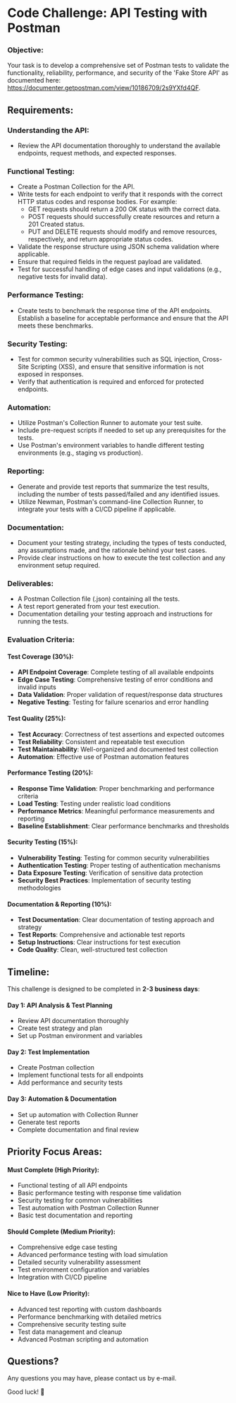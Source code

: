 # Code Challenge: API Testing with Postman

### Objective:

Your task is to develop a comprehensive set of Postman tests to validate the functionality, reliability, performance, and security of the 'Fake Store API' as documented here: https://documenter.getpostman.com/view/10186709/2s9YXfd4QF.

## Requirements:

### Understanding the API:

- Review the API documentation thoroughly to understand the available endpoints, request methods, and expected responses.

### Functional Testing:

- Create a Postman Collection for the API.
- Write tests for each endpoint to verify that it responds with the correct HTTP status codes and response bodies. For example:
  - GET requests should return a 200 OK status with the correct data.
  - POST requests should successfully create resources and return a 201 Created status.
  - PUT and DELETE requests should modify and remove resources, respectively, and return appropriate status codes.
- Validate the response structure using JSON schema validation where applicable.
- Ensure that required fields in the request payload are validated.
- Test for successful handling of edge cases and input validations (e.g., negative tests for invalid data).

### Performance Testing:

- Create tests to benchmark the response time of the API endpoints. Establish a baseline for acceptable performance and ensure that the API meets these benchmarks.

### Security Testing:

- Test for common security vulnerabilities such as SQL injection, Cross-Site Scripting (XSS), and ensure that sensitive information is not exposed in responses.
- Verify that authentication is required and enforced for protected endpoints.

### Automation:

- Utilize Postman's Collection Runner to automate your test suite.
- Include pre-request scripts if needed to set up any prerequisites for the tests.
- Use Postman's environment variables to handle different testing environments (e.g., staging vs production).

### Reporting:

- Generate and provide test reports that summarize the test results, including the number of tests passed/failed and any identified issues.
- Utilize Newman, Postman's command-line Collection Runner, to integrate your tests with a CI/CD pipeline if applicable.

### Documentation:

- Document your testing strategy, including the types of tests conducted, any assumptions made, and the rationale behind your test cases.
- Provide clear instructions on how to execute the test collection and any environment setup required.

### Deliverables:

- A Postman Collection file (.json) containing all the tests.
- A test report generated from your test execution.
- Documentation detailing your testing approach and instructions for running the tests.

### Evaluation Criteria:

#### Test Coverage (30%):
- **API Endpoint Coverage**: Complete testing of all available endpoints
- **Edge Case Testing**: Comprehensive testing of error conditions and invalid inputs
- **Data Validation**: Proper validation of request/response data structures
- **Negative Testing**: Testing for failure scenarios and error handling

#### Test Quality (25%):
- **Test Accuracy**: Correctness of test assertions and expected outcomes
- **Test Reliability**: Consistent and repeatable test execution
- **Test Maintainability**: Well-organized and documented test collection
- **Automation**: Effective use of Postman automation features

#### Performance Testing (20%):
- **Response Time Validation**: Proper benchmarking and performance criteria
- **Load Testing**: Testing under realistic load conditions
- **Performance Metrics**: Meaningful performance measurements and reporting
- **Baseline Establishment**: Clear performance benchmarks and thresholds

#### Security Testing (15%):
- **Vulnerability Testing**: Testing for common security vulnerabilities
- **Authentication Testing**: Proper testing of authentication mechanisms
- **Data Exposure Testing**: Verification of sensitive data protection
- **Security Best Practices**: Implementation of security testing methodologies

#### Documentation & Reporting (10%):
- **Test Documentation**: Clear documentation of testing approach and strategy
- **Test Reports**: Comprehensive and actionable test reports
- **Setup Instructions**: Clear instructions for test execution
- **Code Quality**: Clean, well-structured test collection

## Timeline:

This challenge is designed to be completed in **2-3 business days**:

#### **Day 1: API Analysis & Test Planning**
- Review API documentation thoroughly
- Create test strategy and plan
- Set up Postman environment and variables

#### **Day 2: Test Implementation**
- Create Postman collection
- Implement functional tests for all endpoints
- Add performance and security tests

#### **Day 3: Automation & Documentation**
- Set up automation with Collection Runner
- Generate test reports
- Complete documentation and final review

## Priority Focus Areas:

#### **Must Complete (High Priority):**
- Functional testing of all API endpoints
- Basic performance testing with response time validation
- Security testing for common vulnerabilities
- Test automation with Postman Collection Runner
- Basic test documentation and reporting

#### **Should Complete (Medium Priority):**
- Comprehensive edge case testing
- Advanced performance testing with load simulation
- Detailed security vulnerability assessment
- Test environment configuration and variables
- Integration with CI/CD pipeline

#### **Nice to Have (Low Priority):**
- Advanced test reporting with custom dashboards
- Performance benchmarking with detailed metrics
- Comprehensive security testing suite
- Test data management and cleanup
- Advanced Postman scripting and automation

## Questions?

Any questions you may have, please contact us by e-mail.

Good luck! 🚀
